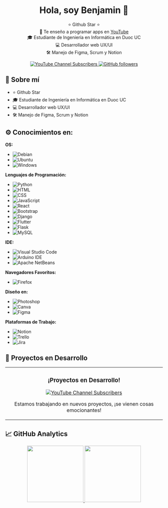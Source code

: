 <div align="center">
  <h1>Hola, soy Benjamin 👋</h1>
  <p>
    ⭐ Github Star ⭐<br>
    🎥 Te enseño a programar apps en <a href="https://www.youtube.com/@benhigh_?sub_confirmation=1" target="_blank">YouTube</a><br>
    🎓 Estudiante de Ingeniería en Informática en Duoc UC<br>
    💻 Desarrollador web UX/UI<br>
    🛠 Manejo de Figma, Scrum y Notion<br>
  </p>
  <p>
    <a href="https://www.youtube.com/@benhigh_?sub_confirmation=1">
      <img src="https://img.shields.io/youtube/channel/subscribers/UC2aZSnhYdwUdjK3ix0s0hBA?style=social" alt="YouTube Channel Subscribers">
    </a>
    <a href="https://github.com/BenjaminGajardoRo">
      <img src="https://img.shields.io/github/followers/BenjaminGajardoRo?style=social" alt="GitHub followers">
    </a>
  </p>
</div>

## 🌟 Sobre mí

- ⭐ Github Star
- 🎓 Estudiante de Ingeniería en Informática en Duoc UC
- 💻 Desarrollador web UX/UI
- 🛠 Manejo de Figma, Scrum y Notion

## ⚙️ Conocimientos en:

**OS:**
- ![Debian](https://img.shields.io/badge/Debian-A81D33?style=for-the-badge&logo=debian&logoColor=white)
- ![Ubuntu](https://img.shields.io/badge/Ubuntu-E95420?style=for-the-badge&logo=ubuntu&logoColor=white)
- ![Windows](https://img.shields.io/badge/Windows-0078D6?style=for-the-badge&logo=windows&logoColor=white)

**Lenguajes de Programación:**
- ![Python](https://img.shields.io/badge/Python-3776AB?style=for-the-badge&logo=python&logoColor=white)
- ![HTML](https://img.shields.io/badge/HTML-239120?style=for-the-badge&logo=html5&logoColor=white)
- ![CSS](https://img.shields.io/badge/CSS-239120?&style=for-the-badge&logo=css3&logoColor=white)
- ![JavaScript](https://img.shields.io/badge/JavaScript-F7DF1E?style=for-the-badge&logo=javascript&logoColor=black)
- ![React](https://img.shields.io/badge/React-20232A?style=for-the-badge&logo=react&logoColor=61DAFB)
- ![Bootstrap](https://img.shields.io/badge/Bootstrap-563D7C?style=for-the-badge&logo=bootstrap&logoColor=white)
- ![Django](https://img.shields.io/badge/Django-092E20?style=for-the-badge&logo=django&logoColor=white)
- ![Flutter](https://img.shields.io/badge/Flutter-02569B?style=for-the-badge&logo=flutter&logoColor=white)
- ![Flask](https://img.shields.io/badge/Flask-000000?style=for-the-badge&logo=flask&logoColor=white)
- ![MySQL](https://img.shields.io/badge/MySQL-00000F?style=for-the-badge&logo=mysql&logoColor=white)

**IDE:**
- ![Visual Studio Code](https://img.shields.io/badge/Visual_Studio_Code-0078D4?style=for-the-badge&logo=visual%20studio%20code&logoColor=white)
- ![Arduino IDE](https://img.shields.io/badge/Arduino_IDE-00979D?style=for-the-badge&logo=arduino&logoColor=white)
- ![Apache NetBeans](https://img.shields.io/badge/apache%20netbeans-1B6AC6?style=for-the-badge&logo=apache%20netbeans%20IDE&logoColor=white)

**Navegadores Favoritos:**
- ![Firefox](https://img.shields.io/badge/Firefox_Browser-FF7139?style=for-the-badge&logo=Firefox-Browser&logoColor=white)

**Diseño en:**
- ![Photoshop](https://aleen42.github.io/badges/src/photoshop.svg)
- ![Canva](https://img.shields.io/badge/Canva-%2300C4CC.svg?&style=for-the-badge&logo=Canva&logoColor=white)
- ![Figma](https://img.shields.io/badge/Figma-F24E1E?style=for-the-badge&logo=figma&logoColor=white)

**Plataformas de Trabajo:**
- ![Notion](https://img.shields.io/badge/Notion-000000?style=for-the-badge&logo=notion&logoColor=white)
- ![Trello](https://img.shields.io/badge/Trello-0052CC?style=for-the-badge&logo=trello&logoColor=white)
- ![Jira](https://img.shields.io/badge/Jira-0052CC?style=for-the-badge&logo=Jira&logoColor=white)

## 🚀 Proyectos en Desarrollo

<table>
  <tr>
    <td width="50%">
      <h3 align="center">¡Proyectos en Desarrollo!</h3>
      <div align="center">
        <p>
          <a href="https://www.youtube.com/@benhigh_?sub_confirmation=1" target="_blank">
            <img src="https://img.shields.io/youtube/channel/subscribers/UC2aZSnhYdwUdjK3ix0s0hBA?style=social" alt="YouTube Channel Subscribers">
          </a>
        </p>
        <p>Estamos trabajando en nuevos proyectos, ¡se vienen cosas emocionantes!</p>
      </div>
    </td>
  </tr>
</table>

## 📈 GitHub Analytics

<p align="center">
  <a href="https://github.com/BenjaminGajardoRo">
    <img height="180em" src="https://github-readme-stats.vercel.app/api?username=BenjaminGajardoRo&show_icons=true&theme=algolia&include_all_commits=true&count_private=true"/>
    <img height="180em" src="https://github-readme-stats.vercel.app/api/top-langs/?username=BenjaminGajardoRo&layout=compact&langs_count=8&theme=algolia"/>
  </a>
</p>
